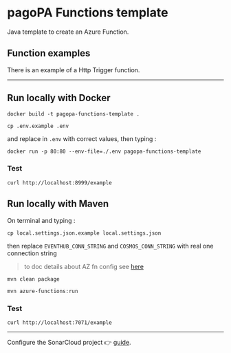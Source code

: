 # pagoPA Functions template

Java template to create an Azure Function.

## Function examples
There is an example of a Http Trigger function.

---

## Run locally with Docker
`docker build -t pagopa-functions-template .`

`cp .env.example .env`
 
and replace in `.env` with correct values, then typing :

`docker run -p 80:80 --env-file=./.env pagopa-functions-template` 


### Test

`curl http://localhost:8999/example`

## Run locally with Maven

On terminal and  typing :

`cp local.settings.json.example local.settings.json`

then replace `EVENTHUB_CONN_STRING` and `COSMOS_CONN_STRING` with real one connection string
> to doc details about AZ fn config see [here](https://stackoverflow.com/questions/62669672/azure-functions-what-is-the-purpose-of-having-host-json-and-local-settings-jso)

`mvn clean package`

`mvn azure-functions:run`

### Test
`curl http://localhost:7071/example` 

---

Configure the SonarCloud project :point_right: [guide](https://pagopa.atlassian.net/wiki/spaces/DEVOPS/pages/147193860/SonarCloud+experimental).